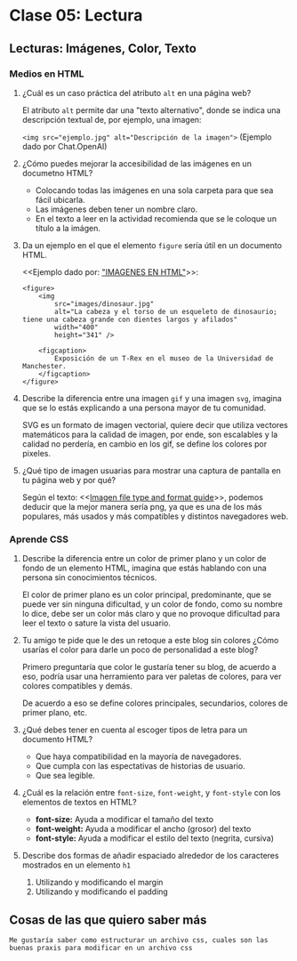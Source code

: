 # Clase 05: Lectura

## Lecturas: Imágenes, Color, Texto

### Medios en HTML

1. ¿Cuál es un caso práctica del atributo `alt` en una página web?

    El atributo `alt` permite dar una "texto alternativo", donde se indica una descripción textual de, por ejemplo, una imagen:

    `<img src="ejemplo.jpg" alt="Descripción de la imagen">` (Ejemplo dado por Chat.OpenAI)

2. ¿Cómo puedes mejorar la accesibilidad de las imágenes en un documetno HTML?

    - Colocando todas las imágenes en una sola carpeta para que sea fácil ubicarla.
    - Las imágenes deben tener un nombre claro.
    - En el texto a leer en la actividad recomienda que se le coloque un título a la imágen.

3. Da un ejemplo en el que el elemento `figure` sería útil en un documento HTML.

    \<<Ejemplo dado por: ["IMAGENES EN HTML"](https://developer.mozilla.org/es/docs/Learn/HTML/Multimedia_and_embedding/Images_in_HTML#comentar_im%C3%A1genes_con_figure_y_figcaption)>>:

    ```
    <figure>
        <img
            src="images/dinosaur.jpg"
            alt="La cabeza y el torso de un esqueleto de dinosaurio; tiene una cabeza grande con dientes largos y afilados"
            width="400"
            height="341" />

        <figcaption>
            Exposición de un T-Rex en el museo de la Universidad de Manchester.
        </figcaption>
    </figure>
    ```

4. Describe la diferencia entre una imagen `gif` y una imagen `svg`, imagina que se lo estás explicando a una persona mayor de tu comunidad.

    SVG es un formato de imagen vectorial, quiere decir que utiliza vectores matemáticos para la calidad de imagen, por ende, son escalables y la calidad no perdería, en cambio en los gif, se define los colores por pixeles.

5. ¿Qué tipo de imagen usuarias para mostrar una captura de pantalla en tu página web y por qué?

    Según el texto: \<<[Imagen file type and format guide](https://developer.mozilla.org/en-US/docs/Web/Media/Formats/Image_types)>>, podemos deducir que la mejor manera sería png, ya que es una de los más populares, más usados y más compatibles y distintos navegadores web.

### Aprende CSS

1. Describe la diferencia entre un color de primer plano y un color de fondo de un elemento HTML, imagina que estás hablando con una persona sin conocimientos técnicos.

    El color de primer plano es un color principal, predominante, que se puede ver sin ninguna dificultad, y un color de fondo, como su nombre lo dice, debe ser un color más claro y que no provoque dificultad para leer el texto o sature la vista del usuario.

2. Tu amigo te pide que le des un retoque a este blog sin colores ¿Cómo usarías el color para darle un poco de personalidad a este blog?

    Primero preguntaría que color le gustaría tener su blog, de acuerdo a eso, podría usar una herramiento para ver paletas de colores, para ver colores compatibles y demás.

    De acuerdo a eso se define colores principales, secundarios, colores de primer plano, etc.

3. ¿Qué debes tener en cuenta al escoger tipos de letra para un documento HTML?

    - Que haya compatibilidad en la mayoría de navegadores.
    - Que cumpla con las espectativas de historias de usuario.
    - Que sea legible.

4. ¿Cuál es la relación entre `font-size`, `font-weight`, y `font-style` con los elementos de textos en HTML?

    - **font-size:** Ayuda a modificar el tamaño del texto
    - **font-weight:** Ayuda a modificar el ancho (grosor) del texto
    - **font-style:** Ayuda a modificar el estilo del texto (negrita, cursiva)

5. Describe dos formas de añadir espaciado alrededor de los caracteres mostrados en un elemento `h1`

    1. Utilizando y modificando el margin
    2. Utilizando y modificando el padding

## Cosas de las que quiero saber más

    Me gustaría saber como estructurar un archivo css, cuales son las buenas praxis para modificar en un archivo css